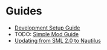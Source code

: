 # Guides

- [Development Setup Guide](dev-setup.md)
- TODO: [Simple Mod Guide](https://www.youtube.com/watch?v=dQw4w9WgXcQ)
- [Updating from SML 2.0 to Nautilus](sml2-to-nautilus.md)